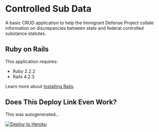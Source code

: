 Controlled Sub Data
================

A basic CRUD application to help the Immigrant Defense Project collate information on discrepancies between state and federal controlled substance statutes.

Ruby on Rails
-------------

This application requires:

- Ruby 2.2.2
- Rails 4.2.3

Learn more about [Installing Rails](http://railsapps.github.io/installing-rails.html).

Does This Deploy Link Even Work?
--------------------------------

This was autogenerated...

[![Deploy to Heroku](https://www.herokucdn.com/deploy/button.png)](https://heroku.com/deploy)